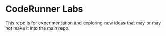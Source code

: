 # CodeRunner Labs

This repo is for experimentation and exploring new ideas that may or may not make it into the main repo.
